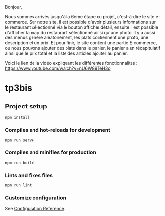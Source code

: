

Bonjour,

Nous sommes arrivés jusqu'à la 6ème étape du projet, c'est-à-dire le site e-commerce.
Sur notre site, il est possible d'avoir plusieurs informations sur le restaurant sélectionné via le bouton afficher détail, ensuite il est possible d'afficher la map du restaurant sélectionné ainsi qu'une photo.
Il y a aussi des menus génère aléatoirement, les plats contiennent une photo, une description et un prix.
Et pour finir, le site contient une partie E-commerce, ou nous pouvons ajouter des plats dans le panier, le panier a un récapitulatif ainsi que le prix total et la liste des articles ajouter au panier.


Voici le lien de la vidéo expliquant les différentes fonctionnalités :
https://www.youtube.com/watch?v=nU6W89TeH3o




# tp3bis



## Project setup
```
npm install
```

### Compiles and hot-reloads for development
```
npm run serve
```

### Compiles and minifies for production
```
npm run build
```

### Lints and fixes files
```
npm run lint
```

### Customize configuration
See [Configuration Reference](https://cli.vuejs.org/config/).
